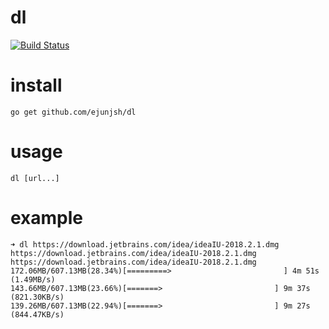 # dl

[![Build Status](https://travis-ci.org/ejunjsh/dl.svg?branch=master)](https://travis-ci.org/ejunjsh/dl)

# install

    go get github.com/ejunjsh/dl

# usage

    dl [url...]

# example


    ➜ dl https://download.jetbrains.com/idea/ideaIU-2018.2.1.dmg https://download.jetbrains.com/idea/ideaIU-2018.2.1.dmg https://download.jetbrains.com/idea/ideaIU-2018.2.1.dmg
    172.06MB/607.13MB(28.34%)[=========>                         ] 4m 51s (1.49MB/s)
    143.66MB/607.13MB(23.66%)[=======>                         ] 9m 37s (821.30KB/s)
    139.26MB/607.13MB(22.94%)[=======>                         ] 9m 27s (844.47KB/s)